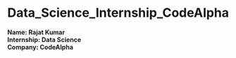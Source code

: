 # Data_Science_Internship_CodeAlpha

<strong>Name:<strong/> Rajat Kumar <br/>
<strong>Internship:<strong/> Data Science  <br/>
<strong>Company:<strong/> CodeAlpha <br/>

